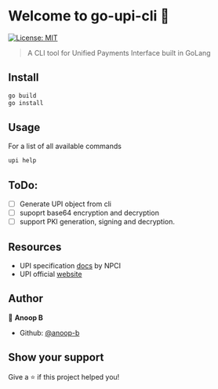 # Welcome to go-upi-cli 👋

[![License: MIT](https://img.shields.io/badge/License-MIT-yellow.svg)](#)

> A CLI tool for Unified Payments Interface built in GoLang

## Install

```sh
go build
go install
```

## Usage

For a list of all available commands

```sh
upi help
```

## ToDo:

- [ ] Generate UPI object from cli
- [ ] supoprt base64 encryption and decryption
- [ ] support PKI generation, signing and decryption.

## Resources

- UPI specification [docs](https://www.npci.org.in/sites/default/files/UPI%20Linking%20Specs_ver%201.6.pdf) by NPCI
- UPI official [website](https://www.npci.org.in/product-overview/upi-product-overview)

## Author

👤 **Anoop B**

- Github: [@anoop-b](https://github.com/anoop-b)

## Show your support

Give a ⭐️ if this project helped you!
